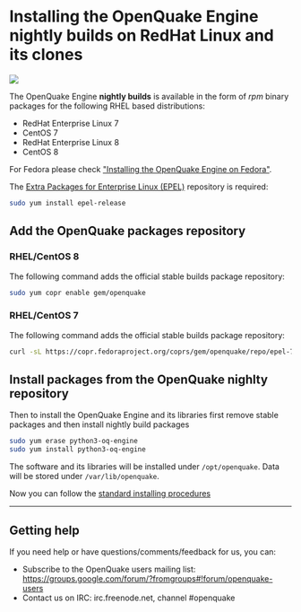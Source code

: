 # Installing the OpenQuake Engine nightly builds on RedHat Linux and its clones 

<a href="https://copr.fedorainfracloud.org/coprs/gem/openquake/package/python-oq-engine/"><img src="https://copr.fedorainfracloud.org/coprs/gem/openquake/package/python-oq-engine/status_image/last_build.png" /></a>

The OpenQuake Engine **nightly builds** is available in the form of *rpm* binary packages for the following RHEL based distributions:
- RedHat Enterprise Linux 7 
- CentOS 7
- RedHat Enterprise Linux 8 
- CentOS 8

For Fedora please check ["Installing the OpenQuake Engine on Fedora"](fedora.md).

The [Extra Packages for Enterprise Linux (EPEL)](https://fedoraproject.org/wiki/EPEL) repository is required: 

```bash
sudo yum install epel-release
```

## Add the OpenQuake packages repository

### RHEL/CentOS 8

The following command adds the official stable builds package repository:
```bash
sudo yum copr enable gem/openquake
```

### RHEL/CentOS 7

The following command adds the official stable builds package repository:
```bash
curl -sL https://copr.fedoraproject.org/coprs/gem/openquake/repo/epel-7/gem-openquake-epel-7.repo | sudo tee /etc/yum.repos.d/gem-openquake-epel-7.repo
```

## Install packages from the OpenQuake nighlty repository

Then to install the OpenQuake Engine and its libraries first remove stable packages and then install nightly build packages

```bash
sudo yum erase python3-oq-engine
sudo yum install python3-oq-engine
```

The software and its libraries will be installed under `/opt/openquake`. Data will be stored under `/var/lib/openquake`.

Now you can follow the [standard installing procedures](./rhel.md#configure-the-system-services)

***

## Getting help
If you need help or have questions/comments/feedback for us, you can:
  * Subscribe to the OpenQuake users mailing list: https://groups.google.com/forum/?fromgroups#!forum/openquake-users
  * Contact us on IRC: irc.freenode.net, channel #openquake
